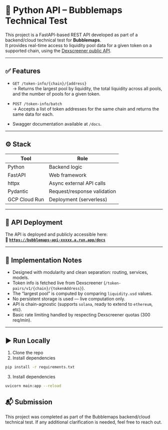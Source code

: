 # 📡 Python API – Bubblemaps Technical Test

This project is a FastAPI-based REST API developed as part of a backend/cloud technical test for **Bubblemaps**.  
It provides real-time access to liquidity pool data for a given token on a supported chain, using the [Dexscreener public API](https://docs.dexscreener.com/api/reference).

---

## ✅ Features

- `GET /token-info/{chain}/{address}`  
  → Returns the largest pool by liquidity, the total liquidity across all pools, and the number of pools for a given token.

- `POST /token-info/batch`  
  → Accepts a list of token addresses for the same chain and returns the same data for each.

- Swagger documentation available at `/docs`.

---

## ⚙️ Stack

| Tool       | Role                          |
|------------|-------------------------------|
| Python     | Backend logic                 |
| FastAPI    | Web framework                 |
| httpx      | Async external API calls      |
| Pydantic   | Request/response validation   |
| GCP Cloud Run | Deployment (serverless)   |

---

## 🚀 API Deployment

The API is deployed and publicly accessible here:  
**🔗 [`https://bubblemaps-api-xxxxx.a.run.app/docs`](https://bubblemaps-api-xxxxx.a.run.app/docs)**

---

## 🧠 Implementation Notes

- Designed with modularity and clean separation: routing, services, models.
- Token info is fetched live from Dexscreener (`/token-pairs/v1/{chain}/{tokenAddress}`).
- The “largest pool” is computed by comparing `liquidity.usd` values.
- No persistent storage is used — live computation only.
- API is chain-agnostic (supports `solana`, ready to extend to `ethereum`, etc).
- Basic rate limiting handled by respecting Dexscreener quotas (300 req/min).

---

## ▶️ Run Locally

1. Clone the repo
2. Install dependencies
   
```bash
pip install -r requirements.txt
```

3. Install dependencies

```bash
uvicorn main:app --reload
```
## 📬 Submission

This project was completed as part of the Bubblemaps backend/cloud technical test.
If any additional clarification is needed, feel free to reach out.
